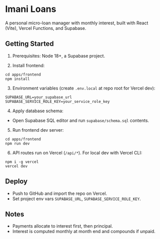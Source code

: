 # Imani Loans

A personal micro-loan manager with monthly interest, built with React (Vite), Vercel Functions, and Supabase.

## Getting Started

1) Prerequisites: Node 18+, a Supabase project.

2) Install frontend:
```
cd apps/frontend
npm install
```

3) Environment variables (create `.env.local` at repo root for Vercel dev):
```
SUPABASE_URL=your_supabase_url
SUPABASE_SERVICE_ROLE_KEY=your_service_role_key
```

4) Apply database schema:
- Open Supabase SQL editor and run `supabase/schema.sql` contents.

5) Run frontend dev server:
```
cd apps/frontend
npm run dev
```

6) API routes run on Vercel (`/api/*`). For local dev with Vercel CLI:
```
npm i -g vercel
vercel dev
```

## Deploy
- Push to GitHub and import the repo on Vercel.
- Set project env vars `SUPABASE_URL`, `SUPABASE_SERVICE_ROLE_KEY`.

## Notes
- Payments allocate to interest first, then principal.
- Interest is computed monthly at month end and compounds if unpaid.
